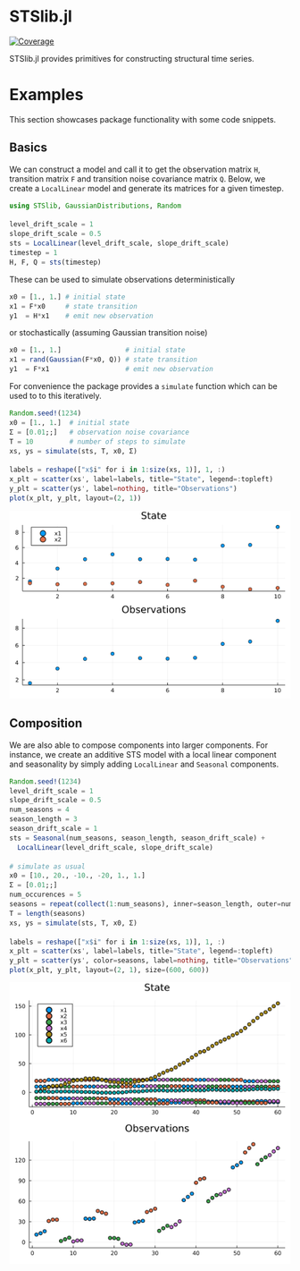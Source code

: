 # STSlib.jl

[![Coverage](https://codecov.io/gh/SebastianCallh/STSlib.jl/branch/master/graph/badge.svg)](https://codecov.io/gh/SebastianCallh/STSlib.jl)

STSlib.jl provides primitives for constructing structural time series.

# Examples
This section showcases package functionality with some code snippets.

## Basics

We can construct a model and call it to get the observation matrix `H`, transition matrix `F` and transition noise covariance matrix `Q`.
Below, we create a `LocalLinear` model and generate its matrices for a given timestep.

```julia
using STSlib, GaussianDistributions, Random

level_drift_scale = 1
slope_drift_scale = 0.5
sts = LocalLinear(level_drift_scale, slope_drift_scale)
timestep = 1 
H, F, Q = sts(timestep)
```

These can be used to simulate observations deterministically

```julia
x0 = [1., 1.] # initial state
x1 = F*x0     # state transition 
y1  = H*x1    # emit new observation
```

or stochastically (assuming Gaussian transition noise)

```julia
x0 = [1., 1.]                # initial state
x1 = rand(Gaussian(F*x0, Q)) # state transition 
y1  = F*x1                   # emit new observation
```

For convenience the package provides a `simulate` function which can be used to to this iteratively.

```julia
Random.seed!(1234)
x0 = [1., 1.]  # initial state
Σ = [0.01;;]   # observation noise covariance
T = 10         # number of steps to simulate
xs, ys = simulate(sts, T, x0, Σ)

labels = reshape(["x$i" for i in 1:size(xs, 1)], 1, :)
x_plt = scatter(xs', label=labels, title="State", legend=:topleft)
y_plt = scatter(ys', label=nothing, title="Observations")
plot(x_plt, y_plt, layout=(2, 1))
```

![thing](figures/loclin.png)

## Composition
We are also able to compose components into larger components.
For instance, we create an additive STS model with a local linear component and seasonality by simply adding `LocalLinear` and `Seasonal` components.

```julia
Random.seed!(1234)
level_drift_scale = 1
slope_drift_scale = 0.5
num_seasons = 4
season_length = 3
season_drift_scale = 1
sts = Seasonal(num_seasons, season_length, season_drift_scale) +
  LocalLinear(level_drift_scale, slope_drift_scale)

# simulate as usual
x0 = [10., 20., -10., -20, 1., 1.]
Σ = [0.01;;]
num_occurences = 5
seasons = repeat(collect(1:num_seasons), inner=season_length, outer=num_occurences)
T = length(seasons)
xs, ys = simulate(sts, T, x0, Σ)

labels = reshape(["x$i" for i in 1:size(xs, 1)], 1, :)
x_plt = scatter(xs', label=labels, title="State", legend=:topleft)
y_plt = scatter(ys', color=seasons, label=nothing, title="Observations")
plot(x_plt, y_plt, layout=(2, 1), size=(600, 600))
```

![thing](figures/loclin_seasonal.png)